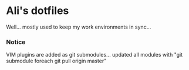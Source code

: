# Ali's dotfiles

Well... mostly used to keep my work environments in sync...

### Notice

VIM plugins are added as git submodules... updated all modules with "git submodule foreach git pull origin master"
